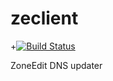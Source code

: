 zeclient
========
+[![Build Status](https://travis-ci.org/stumoss/zeclient.svg?branch=master)](https://travis-ci.org/stumoss/zeclient)

ZoneEdit DNS updater

